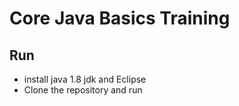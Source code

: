# Core Java Basics Training

## Run

- install java 1.8 jdk and Eclipse
- Clone the repository and run




